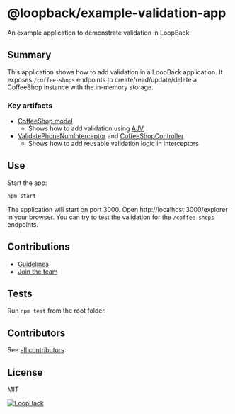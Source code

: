 # @loopback/example-validation-app

An example application to demonstrate validation in LoopBack.

## Summary

This application shows how to add validation in a LoopBack application. It
exposes `/coffee-shops` endpoints to create/read/update/delete a CoffeeShop
instance with the in-memory storage.

### Key artifacts

- [CoffeeShop model](src/models/coffee-shop.model.ts)
  - Shows how to add validation using [AJV](https://www.npmjs.com/package/ajv)
- [ValidatePhoneNumInterceptor](src/interceptors/validate-phone-num.interceptor.ts)
  and [CoffeeShopController](src/controllers/coffee-shop.controller.ts)
  - Shows how to add reusable validation logic in interceptors

## Use

Start the app:

```sh
npm start
```

The application will start on port 3000. Open http://localhost:3000/explorer in
your browser. You can try to test the validation for the `/coffee-shops`
endpoints.

## Contributions

- [Guidelines](https://github.com/strongloop/loopback-next/blob/master/docs/CONTRIBUTING.md)
- [Join the team](https://github.com/strongloop/loopback-next/issues/110)

## Tests

Run `npm test` from the root folder.

## Contributors

See
[all contributors](https://github.com/strongloop/loopback-next/graphs/contributors).

## License

MIT

[![LoopBack](<https://github.com/strongloop/loopback-next/raw/master/docs/site/imgs/branding/Powered-by-LoopBack-Badge-(blue)-@2x.png>)](http://loopback.io/)
